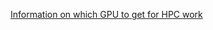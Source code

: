 [Information on which GPU to get for HPC work](https://forums.developer.nvidia.com/t/which-nvidia-gpus-are-more-suitable-for-high-performance-computing/310421/32)
